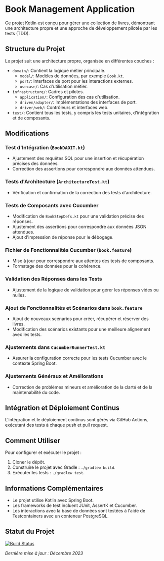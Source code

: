 # Book Management Application

Ce projet Kotlin est conçu pour gérer une collection de livres, démontrant une architecture propre et une approche de développement pilotée par les tests (TDD).

## Structure du Projet

Le projet suit une architecture propre, organisée en différentes couches :

- `domain/`: Contient la logique métier principale.
  - `model/`: Modèles de données, par exemple `Book.kt`.
  - `port/`: Interfaces de port pour les interactions externes.
  - `usecase/`: Cas d'utilisation métier.
- `infrastructure/`: Cadres et pilotes.
  - `application/`: Configuration des cas d'utilisation.
  - `driven/adapter/`: Implémentations des interfaces de port.
  - `driver/web/`: Contrôleurs et interfaces web.
- `test/`: Contient tous les tests, y compris les tests unitaires, d'intégration et de composants.

## Modifications

### Test d'Intégration (`BookDAOIT.kt`)

- Ajustement des requêtes SQL pour une insertion et récupération précises des données.
- Correction des assertions pour correspondre aux données attendues.

### Tests d'Architecture (`ArchitectureTest.kt`)

- Vérification et confirmation de la correction des tests d'architecture.

### Tests de Composants avec Cucumber

- Modification de `BookStepDefs.kt` pour une validation précise des réponses.
- Ajustement des assertions pour correspondre aux données JSON attendues.
- Ajout d'impression de réponse pour le débogage.

### Fichier de Fonctionnalités Cucumber (`book.feature`)

- Mise à jour pour correspondre aux attentes des tests de composants.
- Formatage des données pour la cohérence.

### Validation des Réponses dans les Tests

- Ajustement de la logique de validation pour gérer les réponses vides ou nulles.

### Ajout de Fonctionnalités et Scénarios dans `book.feature`

- Ajout de nouveaux scénarios pour créer, récupérer et réserver des livres.
- Modification des scénarios existants pour une meilleure alignement avec les tests.

### Ajustements dans `CucumberRunnerTest.kt`

- Assurer la configuration correcte pour les tests Cucumber avec le contexte Spring Boot.

### Ajustements Généraux et Améliorations

- Correction de problèmes mineurs et amélioration de la clarté et de la maintenabilité du code.

## Intégration et Déploiement Continus

L'intégration et le déploiement continus sont gérés via GitHub Actions, exécutant des tests à chaque push et pull request.

## Comment Utiliser

Pour configurer et exécuter le projet :

1. Cloner le dépôt.
2. Construire le projet avec Gradle : `./gradlew build`.
3. Exécuter les tests : `./gradlew test`.

## Informations Complémentaires

- Le projet utilise Kotlin avec Spring Boot.
- Les frameworks de test incluent JUnit, AssertK et Cucumber.
- Les interactions avec la base de données sont testées à l'aide de Testcontainers avec un conteneur PostgreSQL.

## Statut du Projet

[![Build Status](https://github.com/votre-username/votre-repo/actions/workflows/gradle.yml/badge.svg)](https://github.com/votre-username/votre-repo/actions)

_Dernière mise à jour : Décembre 2023_
